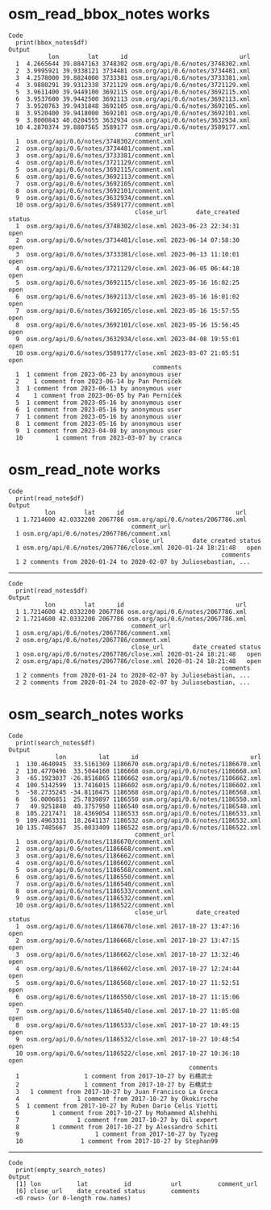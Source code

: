 # osm_read_bbox_notes works

    Code
      print(bbox_notes$df)
    Output
               lon        lat      id                               url
      1  4.2665644 39.8847163 3748302 osm.org/api/0.6/notes/3748302.xml
      2  3.9995921 39.9338121 3734481 osm.org/api/0.6/notes/3734481.xml
      3  4.2578000 39.8824000 3733381 osm.org/api/0.6/notes/3733381.xml
      4  3.9880291 39.9312338 3721129 osm.org/api/0.6/notes/3721129.xml
      5  3.9611400 39.9449100 3692115 osm.org/api/0.6/notes/3692115.xml
      6  3.9537600 39.9442500 3692113 osm.org/api/0.6/notes/3692113.xml
      7  3.9520763 39.9431848 3692105 osm.org/api/0.6/notes/3692105.xml
      8  3.9520400 39.9418000 3692101 osm.org/api/0.6/notes/3692101.xml
      9  3.8000843 40.0204555 3632934 osm.org/api/0.6/notes/3632934.xml
      10 4.2870374 39.8807565 3589177 osm.org/api/0.6/notes/3589177.xml
                                       comment_url
      1  osm.org/api/0.6/notes/3748302/comment.xml
      2  osm.org/api/0.6/notes/3734481/comment.xml
      3  osm.org/api/0.6/notes/3733381/comment.xml
      4  osm.org/api/0.6/notes/3721129/comment.xml
      5  osm.org/api/0.6/notes/3692115/comment.xml
      6  osm.org/api/0.6/notes/3692113/comment.xml
      7  osm.org/api/0.6/notes/3692105/comment.xml
      8  osm.org/api/0.6/notes/3692101/comment.xml
      9  osm.org/api/0.6/notes/3632934/comment.xml
      10 osm.org/api/0.6/notes/3589177/comment.xml
                                       close_url        date_created status
      1  osm.org/api/0.6/notes/3748302/close.xml 2023-06-23 22:34:31   open
      2  osm.org/api/0.6/notes/3734481/close.xml 2023-06-14 07:58:30   open
      3  osm.org/api/0.6/notes/3733381/close.xml 2023-06-13 11:10:01   open
      4  osm.org/api/0.6/notes/3721129/close.xml 2023-06-05 06:44:18   open
      5  osm.org/api/0.6/notes/3692115/close.xml 2023-05-16 16:02:25   open
      6  osm.org/api/0.6/notes/3692113/close.xml 2023-05-16 16:01:02   open
      7  osm.org/api/0.6/notes/3692105/close.xml 2023-05-16 15:57:55   open
      8  osm.org/api/0.6/notes/3692101/close.xml 2023-05-16 15:56:45   open
      9  osm.org/api/0.6/notes/3632934/close.xml 2023-04-08 19:55:01   open
      10 osm.org/api/0.6/notes/3589177/close.xml 2023-03-07 21:05:51   open
                                            comments
      1  1 comment from 2023-06-23 by anonymous user
      2    1 comment from 2023-06-14 by Pan Perníček
      3  1 comment from 2023-06-13 by anonymous user
      4    1 comment from 2023-06-05 by Pan Perníček
      5  1 comment from 2023-05-16 by anonymous user
      6  1 comment from 2023-05-16 by anonymous user
      7  1 comment from 2023-05-16 by anonymous user
      8  1 comment from 2023-05-16 by anonymous user
      9  1 comment from 2023-04-08 by anonymous user
      10         1 comment from 2023-03-07 by cranca

# osm_read_note works

    Code
      print(read_note$df)
    Output
              lon        lat      id                               url
      1 1.7214600 42.0332200 2067786 osm.org/api/0.6/notes/2067786.xml
                                      comment_url
      1 osm.org/api/0.6/notes/2067786/comment.xml
                                      close_url        date_created status
      1 osm.org/api/0.6/notes/2067786/close.xml 2020-01-24 18:21:48   open
                                                               comments
      1 2 comments from 2020-01-24 to 2020-02-07 by Juliosebastian, ...

---

    Code
      print(read_notes$df)
    Output
              lon        lat      id                               url
      1 1.7214600 42.0332200 2067786 osm.org/api/0.6/notes/2067786.xml
      2 1.7214600 42.0332200 2067786 osm.org/api/0.6/notes/2067786.xml
                                      comment_url
      1 osm.org/api/0.6/notes/2067786/comment.xml
      2 osm.org/api/0.6/notes/2067786/comment.xml
                                      close_url        date_created status
      1 osm.org/api/0.6/notes/2067786/close.xml 2020-01-24 18:21:48   open
      2 osm.org/api/0.6/notes/2067786/close.xml 2020-01-24 18:21:48   open
                                                               comments
      1 2 comments from 2020-01-24 to 2020-02-07 by Juliosebastian, ...
      2 2 comments from 2020-01-24 to 2020-02-07 by Juliosebastian, ...

# osm_search_notes works

    Code
      print(search_notes$df)
    Output
                 lon         lat      id                               url
      1  130.4640945  33.5161369 1186670 osm.org/api/0.6/notes/1186670.xml
      2  130.4770496  33.5044160 1186668 osm.org/api/0.6/notes/1186668.xml
      3  -65.1923037 -26.8516865 1186662 osm.org/api/0.6/notes/1186662.xml
      4  100.5142599  13.7416015 1186602 osm.org/api/0.6/notes/1186602.xml
      5  -58.2735245 -34.8110475 1186568 osm.org/api/0.6/notes/1186568.xml
      6   56.0006851  25.7839897 1186550 osm.org/api/0.6/notes/1186550.xml
      7   49.9251840  40.3757950 1186540 osm.org/api/0.6/notes/1186540.xml
      8  105.2217471  18.4369054 1186533 osm.org/api/0.6/notes/1186533.xml
      9  109.4963331  18.2641137 1186532 osm.org/api/0.6/notes/1186532.xml
      10 135.7485667  35.0033409 1186522 osm.org/api/0.6/notes/1186522.xml
                                       comment_url
      1  osm.org/api/0.6/notes/1186670/comment.xml
      2  osm.org/api/0.6/notes/1186668/comment.xml
      3  osm.org/api/0.6/notes/1186662/comment.xml
      4  osm.org/api/0.6/notes/1186602/comment.xml
      5  osm.org/api/0.6/notes/1186568/comment.xml
      6  osm.org/api/0.6/notes/1186550/comment.xml
      7  osm.org/api/0.6/notes/1186540/comment.xml
      8  osm.org/api/0.6/notes/1186533/comment.xml
      9  osm.org/api/0.6/notes/1186532/comment.xml
      10 osm.org/api/0.6/notes/1186522/comment.xml
                                       close_url        date_created status
      1  osm.org/api/0.6/notes/1186670/close.xml 2017-10-27 13:47:16   open
      2  osm.org/api/0.6/notes/1186668/close.xml 2017-10-27 13:47:15   open
      3  osm.org/api/0.6/notes/1186662/close.xml 2017-10-27 13:32:46   open
      4  osm.org/api/0.6/notes/1186602/close.xml 2017-10-27 12:24:44   open
      5  osm.org/api/0.6/notes/1186568/close.xml 2017-10-27 11:52:51   open
      6  osm.org/api/0.6/notes/1186550/close.xml 2017-10-27 11:15:06   open
      7  osm.org/api/0.6/notes/1186540/close.xml 2017-10-27 11:05:08   open
      8  osm.org/api/0.6/notes/1186533/close.xml 2017-10-27 10:49:15   open
      9  osm.org/api/0.6/notes/1186532/close.xml 2017-10-27 10:48:54   open
      10 osm.org/api/0.6/notes/1186522/close.xml 2017-10-27 10:36:18   open
                                                      comments
      1                  1 comment from 2017-10-27 by 石橋武士
      2                  1 comment from 2017-10-27 by 石橋武士
      3   1 comment from 2017-10-27 by Juan Francisco La Greca
      4                1 comment from 2017-10-27 by Ökokirsche
      5  1 comment from 2017-10-27 by Ruben Dario Celis Viotti
      6         1 comment from 2017-10-27 by Mohammed Alshehhi
      7                1 comment from 2017-10-27 by Oil expert
      8         1 comment from 2017-10-27 by Alessandro Schiti
      9                     1 comment from 2017-10-27 by Tyzeg
      10                1 comment from 2017-10-27 by Stephan99

---

    Code
      print(empty_search_notes)
    Output
      [1] lon          lat          id           url          comment_url 
      [6] close_url    date_created status       comments    
      <0 rows> (or 0-length row.names)


